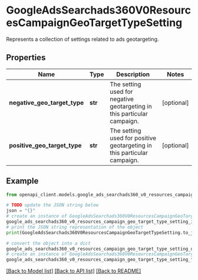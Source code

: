 # GoogleAdsSearchads360V0ResourcesCampaignGeoTargetTypeSetting

Represents a collection of settings related to ads geotargeting.

## Properties

Name | Type | Description | Notes
------------ | ------------- | ------------- | -------------
**negative_geo_target_type** | **str** | The setting used for negative geotargeting in this particular campaign. | [optional] 
**positive_geo_target_type** | **str** | The setting used for positive geotargeting in this particular campaign. | [optional] 

## Example

```python
from openapi_client.models.google_ads_searchads360_v0_resources_campaign_geo_target_type_setting import GoogleAdsSearchads360V0ResourcesCampaignGeoTargetTypeSetting

# TODO update the JSON string below
json = "{}"
# create an instance of GoogleAdsSearchads360V0ResourcesCampaignGeoTargetTypeSetting from a JSON string
google_ads_searchads360_v0_resources_campaign_geo_target_type_setting_instance = GoogleAdsSearchads360V0ResourcesCampaignGeoTargetTypeSetting.from_json(json)
# print the JSON string representation of the object
print(GoogleAdsSearchads360V0ResourcesCampaignGeoTargetTypeSetting.to_json())

# convert the object into a dict
google_ads_searchads360_v0_resources_campaign_geo_target_type_setting_dict = google_ads_searchads360_v0_resources_campaign_geo_target_type_setting_instance.to_dict()
# create an instance of GoogleAdsSearchads360V0ResourcesCampaignGeoTargetTypeSetting from a dict
google_ads_searchads360_v0_resources_campaign_geo_target_type_setting_from_dict = GoogleAdsSearchads360V0ResourcesCampaignGeoTargetTypeSetting.from_dict(google_ads_searchads360_v0_resources_campaign_geo_target_type_setting_dict)
```
[[Back to Model list]](../README.md#documentation-for-models) [[Back to API list]](../README.md#documentation-for-api-endpoints) [[Back to README]](../README.md)


